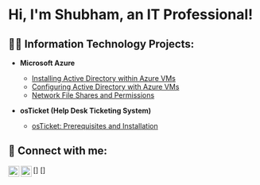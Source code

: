 <h1>Hi, I'm Shubham, an IT Professional! 

<h2>👨‍💻 Information Technology Projects:</h2>

- <b>Microsoft Azure</b>
  - [Installing Active Directory within Azure VMs](https://github.com/shubhamkapoor13/Active-Directory-Installation)
  - [Configuring Active Directory with Azure VMs](https://github.com/shubhamkapoor13/Configuring-On-premises-Active-Directory-within-Azure-VMs)
  - [Network File Shares and Permissions](https://github.com/shubhamkapoor13/Network-File-Shares-and-Permissions/tree/main)


- <b>osTicket (Help Desk Ticketing System)</b>
  - [osTicket: Prerequisites and Installation](https://github.com/shubhamkapoor13/osTicket-Prerequisites-and-Installation)

<h2> 🤳 Connect with me:</h2>


[<img align="left" alt="JoshMadakor | LinkedIn" width="22px" src="https://cdn.jsdelivr.net/npm/simple-icons@v3/icons/linkedin.svg" />]
[<img align="left" alt="JoshMadakor | Instagram" width="22px" src="https://cdn.jsdelivr.net/npm/simple-icons@v3/icons/instagram.svg" />]
